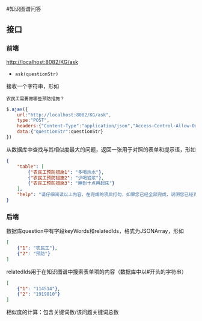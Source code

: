 #知识图谱问答
## 接口
### 前端
<http://localhost:8082/KG/ask>  
- `ask(questionStr)`

接收一个字符串，形如
```text
农民工需要做哪些预防措施？
```

```js
$.ajax({
    url:"http://localhost:8082/KG/ask",
    type:"POST",
    headers:{"Content-Type":"application/json","Access-Control-Allow-Origin":"*"},
    data:{"questionStr":questionStr}
})
```

从数据库中查找与其相似度最大的问题，返回一张用于对照的表单和提示语，形如  
```json
{
    "table": [
        {"农民工预防措施1": "多喝热水"},
        {"农民工预防措施2": "少喝岩浆"},
        {"农民工预防措施3": "睡到十点再起床"}
    ],
    "help": "请仔细阅读以上内容，在完成的项后打勾，如果您已经全部完成，说明您已经百毒不侵，可以下地干活了！"
}
```

### 后端
数据库question中有字段keyWords和relatedIds，格式为JSONArray，形如
```json
[
    {"1": "农民工"},
    {"2": "预防"}
]
```

relatedIds用于在知识图谱中搜索表单项的内容（数据库中以#开头的字符串）
```json
[
    {"1": "114514"},
    {"2": "1919810"}
]
```

相似度的计算：包含关键词数/该问题关键词总数
